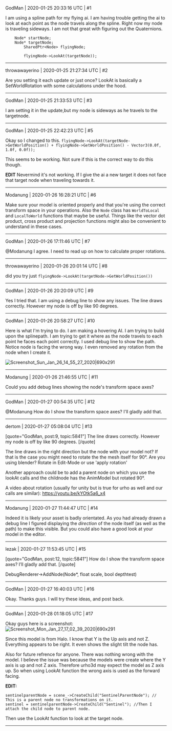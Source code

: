 GodMan | 2020-01-25 20:33:16 UTC | #1

I am using a spline path for my flying ai. I am having trouble getting the ai to look at each point as the node travels along the spline. Right now my node is traveling sideways. I am not that great with figuring out the Quaternions. 

     	Node* startNode;
    	Node* targetNode;
            SharedPtr<Node> flyingNode;

            flyingNode->LookAt(targetNode));

-------------------------

throwawayerino | 2020-01-25 21:27:34 UTC | #2

Are you setting it each update or just once? LookAt is basically a SetWorldRotation with some calculations under the hood.

-------------------------

GodMan | 2020-01-25 21:33:53 UTC | #3

I am setting it in the update,but my node is sideways as he travels to the targetnode.

-------------------------

GodMan | 2020-01-25 22:42:23 UTC | #5

Okay so I changed to this.
`flyingNode->LookAt(targetNode->GetWorldPosition() + flyingNode->GetWorldPosition() - Vector3(0.0f, 1.0f, 0.0f));`

This seems to be working. Not sure if this is the correct way to do this though.

**EDIT**
Nevermind it's not working. If I give the ai a new target it does not face that target node when traveling towards it.

-------------------------

Modanung | 2020-01-26 16:28:21 UTC | #6

Make sure your model is oriented properly and that you're using the correct transform space in your operations. Also the `Node` class has `WorldToLocal` and `LocalToWorld` functions that maybe be useful. Things like the vector dot product, cross product and projection functions might also be convenient to understand in these cases.

-------------------------

GodMan | 2020-01-26 17:11:46 UTC | #7

@Modanung I agree. I need to read up on how to calculate proper rotations.

-------------------------

throwawayerino | 2020-01-26 20:01:14 UTC | #8

did you try just `flyingNode->LookAt(targetNode->GetWorldPosition())`

-------------------------

GodMan | 2020-01-26 20:20:09 UTC | #9

Yes I tried that. I am using a debug line to show any issues. The line draws correctly. However my node is off by like 90 degrees.

-------------------------

GodMan | 2020-01-26 20:58:27 UTC | #10

Here is what I'm trying to do. I am making a hovering AI. I am trying to build upon the splinepath. I am trying to get it where as the node travels to each point he faces each point correctly. I used debug line to show the path. Notice node is facing the wrong way. I even removed any rotation from the node when I create it. 

![Screenshot_Sun_Jan_26_14_55_27_2020|690x291](upload://fMHaz4qZ4Sojcpfx3etuFuhCZc2.jpeg)

-------------------------

Modanung | 2020-01-26 21:46:55 UTC | #11

Could you add debug lines showing the node's transform space axes?

-------------------------

GodMan | 2020-01-27 00:54:35 UTC | #12

@Modanung How do I show the transform space axes? I'll gladly add that.

-------------------------

dertom | 2020-01-27 05:08:04 UTC | #13

[quote="GodMan, post:9, topic:5841"]
The line draws correctly. However my node is off by like 90 degrees.
[/quote]

The line draws in the right direction but the node with your model not? 
If that is the case you might need to rotate the the mesh itself for 90°. Are you using blender? Rotate in Edit-Mode or use 'apply rotation'

Another approach could be to add a parent node on which you use the lookAt calls and the childnode has the AnimModel but rotated 90°. 

A video about rotation (usually for unity but is true for urho as well and our calls are similar):
https://youtu.be/kYOtk5a6_x4

-------------------------

Modanung | 2020-01-27 11:44:47 UTC | #14

Indeed it is likely your asset is badly orientated. As you had already drawn a debug line I figured displaying the _direction_ of the node itself (as well as the path) to make this visible. But you could also have a good look at your model in the editor.

-------------------------

lezak | 2020-01-27 11:53:45 UTC | #15

[quote="GodMan, post:12, topic:5841"]
How do I show the transform space axes? I’ll gladly add that.
[/quote]

DebugRenderer->AddNode(Node*, float scale, bool depthtest)

-------------------------

GodMan | 2020-01-27 16:40:03 UTC | #16

Okay. Thanks guys. I will try these ideas, and post back.

-------------------------

GodMan | 2020-01-28 01:18:05 UTC | #17

Okay guys here is a screenshot: 
![Screenshot_Mon_Jan_27_17_02_39_2020|690x291](upload://8fn621uzTT4dyPdqsmhRWxl429C.jpeg) 

Since this model is from Halo. I know that Y is the Up axis and not Z. Everything appears to be right. It even shows the slight tilt the node has.

Also for future refrence for anyone. There was nothing wrong with the model. I believe the issue was because the models were create where the Y axis is up and not Z axis. Therefore urho3d may expect the model as Z axis up. So when using LookAt function the wrong axis is used as the forward facing. 


**EDIT:**

    sentinelparentNode = scene_->CreateChild("SentinelParentNode"); // This is a parent node no transformations on it.
    sentinel = sentinelparentNode->CreateChild("Sentinel"); //Then I attach the child node to parent node.

Then use the LookAt function to look at the target node.

-------------------------

